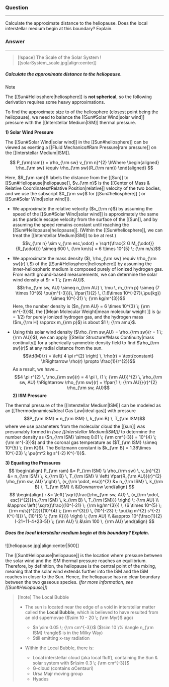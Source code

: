 ### Question
---
Calculate the approximate distance to the heliopause. Does the local interstellar medium begin at this boundary? Explain.

### Answer
---

> [!space] The Scale of the Solar System
> ![[solarSystem_scale.jpg|align:center]]

##### Calculate the approximate distance to the heliopause.

> [!note]
> The [[Sun#Heliosphere|heliosphere]] is **not spherical**, so the following derivation requires some heavy approximations.

To find the approximate size to of the heliosphere (closest point being the heliopause), we need to balance the [[Sun#Solar Wind|solar wind]] pressure with the [[Interstellar Medium|ISM]] thermal pressure.


**1) Solar Wind Pressure**

The [[Sun#Solar Wind|solar wind]] in the [[Sun#heliosphere]] can be viewed as exerting a [[Fluid Mechanics#Ram Pressure|ram pressure]] on the [[Interstellar Medium|ISM]].

$$
P_{\rm{ram}} = \rho_{\rm sw} v_{\rm n}^{2} \hWhere
\begin{aligned}
	\rho_{\rm sw} \equiv \rho_{\rm sw}(R_{\rm ram})
\end{aligned}
$$

Here, $R_{\rm ram}$ labels the distance from the [[Sun]] to [[Sun#Heliopause|heliopause]], $v_{\rm n}$ is the [[Center of Mass & Relative Coordinates#Relative Position|relative]] velocity of the two bodies, and we use the subscript $X_{\rm sw}$ for [[Sun#heliosphere]] ( or [[Sun#Solar Wind|solar wind]]).

- We approximate the relative velocity ($v_{\rm n}$) by assuming the speed of the [[Sun#Solar Wind|solar wind]] is approximately the same as the particle escape velocity from the surface of the [[Sun]], and by assuming the speed remains constant until reaching the [[Sun#Heliopause|heliopause]]. (Within the [[Sun#heliosphere]], we can treat the [[Interstellar Medium|ISM]] to be at rest.) $$v_{\rm n} \sim v_{\rm esc,\odot} = \sqrt{\frac{2 G M_{\odot}}{R_{\odot}}} \simeq 600 \, {\rm km/s} = 6 \times 10^{5} \; {\rm m/s}$$

- We approximate the mass density ($\, \rho_{\rm sw} \equiv \rho_{\rm sw}(r) \,$) of the [[Sun#Heliosphere|heliosphere]] by assuming the inner-heliospheric medium is composed purely of ionized hydrogen gas. From earth ground-based measurements, we can determine the solar wind density at $r = 1 \; {\rm AU}$. $$\rho_{\rm sw, AU} \simeq n_{\rm AU} \, \mu \, m_{\rm p} \simeq (7 \times 10^{6} \pu{m^{-3}})\, \fpar{1}{2} \, (1.6\times 10^{-27}\,\pu{kg}) \simeq 10^{-21} \; {\rm kg/m^{3}}$$Here, the number density is ($n_{\rm AU} = 6 \times 10^{3} \; {\rm m^{-3}}$), the [[Mean Molecular Weight|mean molecular weight ]] is ($\mu = 1/2$) for purely ionized hydrogen gas, and the hydrogen mass ($m_{\rm H} \approx m_{\rm p}$) is about $1 \; {\rm amu}$.

- Using this solar wind density ($\rho_{\rm sw,AU} = \rho_{\rm sw}(r = 1 \; {\rm AU})$), we can apply [[Stellar Structure#Mass Continuity|mass continuity]] for a spherically symmetric density field to find $\rho_{\rm sw}(r)$ at any radial distance from the sun. $$\td{M}{r} = \left( 4 \pi r^{2} \right) \, \rho(r) = \text{constant} \hRightarrow \rho(r) \propto \frac{1}{r^{2}}$$As a result, we have... $$4 \pi r^{2} \, \rho_{\rm sw}(r) = 4 \pi \, (1 \; {\rm AU})^{2} \, \rho_{\rm sw, AU} \hRightarrow \rho_{\rm sw}(r) = \fpar{1 \; {\rm AU}}{r}^{2} \rho_{\rm sw, AU}$$
**2) ISM Pressure**

The thermal pressure of the [[Interstellar Medium|ISM]] can be modeled as an [[Thermodynamics#Ideal Gas Law|ideal gas]] with pressure 
$$P_{\rm ISM} = n_{\rm ISM} \, k_{\rm B} \, T_{\rm ISM}$$
where we use parameters from the molecular cloud the [[sun]] was presumably formed in *(see [[Interstellar Medium|ISM]])* to determine the number density as ($n_{\rm ISM} \simeq 0.01 \; {\rm cm^{-3}} = 10^{4} \; {\rm m^{-3}}$) and the coronal gas temperature as ($T_{\rm ISM} \simeq 10^{5} \; {\rm K}$). The Boltzmann constant is $k_{\rm B} = 1.38\times 10^{-23} \; \pu{m^2 kg s^{-2} K^{-1}}$.


**3) Equating the Pressures**
$$
\begin{align}
	P_{\rm ram} &= P_{\rm ISM} \\
	\rho_{\rm sw} \, v_{n}^{2} &= n_{\rm ISM} \, k_{\rm B} \, T_{\rm ISM} \\
	\left( \fpar{R_{\rm AU}}{r}^{2} \rho_{\rm sw, AU} \right) \, (v_{\rm \odot, esc})^{2} &= n_{\rm ISM} \, k_{\rm B} \, T_{\rm ISM} \\
	&\Downarrow
\end{align}
$$
$$
\begin{align}
	r &= \left( \sqrt{\frac{\rho_{\rm sw, AU} \, (v_{\rm \odot, esc})^{2}}{n_{\rm ISM} \, k_{\rm B} \, T_{\rm ISM}}} \right) \; {\rm AU} \\
	&\approx \left( \sqrt{(\frac{(10^{-21} \; {\rm kg/m^{3}}) \, (6 \times 10^{5} \; {\rm m/s})^{2}}{(10^{4} \; {\rm m^{3}}) \, (10^{-23} \; \pu{kg m^{2} s^{-2} K^{-1}}) \, (10^{5} \; {\rm K})}} \right) \; {\rm AU} \\
	&\approx 10^{\frac{1}{2}(-21+11-4+23-5)} \; {\rm AU} \\
	&\sim 100 \, {\rm AU}
\end{align}
$$

##### Does the local interstellar medium begin at this boundary? Explain.

![[heliopause.jpg|align:center|500]]

The [[Sun#Heliopause|heliopause]] is the location where pressure between the solar wind and the ISM thermal pressure reaches an equilibrium. Therefore, by definition, the heliopause is the central point of the mixing, meaning that the solar wind extends further into the ISM and the ISM reaches in closer to the Sun. Hence, the heliopause has no clear boundary between the two gaseous species. *(for more information, see [[Sun#Heliopause]])*

> [!note] The Local Bubble
> 
> - The sun is located near the edge of a void in interstellar matter called the **Local Bubble**, which is believed to have resulted from an old supernovae ($\sim 10 - 20 \; {\rm Myr}$ ago)
> 	- $n \sim 0.05 \; {\rm cm^{-3}}$ ($\sim 10 \% \langle n_{\rm ISM} \rangle$ is in the Milky Way)
> 	- Still emitting x-ray radiation
> 
> - Within the Local Bubble, there is:
> 	- Local interstellar cloud (aka local fluff), containing the Sun & solar system with $n\sim 0.3 \; {\rm cm^{-3}}$ 
> 	- G-cloud (contains $\alpha$Centauri)
> 	- Ursa Majr moving group
> 	- Hyades
